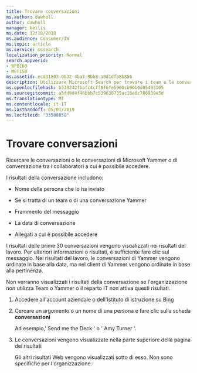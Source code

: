 ```yaml
---
title: Trovare conversazioni
ms.author: dawholl
author: dawholl
manager: kellis
ms.date: 12/18/2018
ms.audience: Consumer/IW
ms.topic: article
ms.service: mssearch
localization_priority: Normal
search.appverid:
- BFB160
- MET150
ms.assetid: ecd31803-0b32-4ba3-8bb8-a0d1dfb8b856
description: Utilizzare Microsoft Search per trovare i team e le conversazioni di Yammer e i dettagli visualizzati
ms.openlocfilehash: b339242fbafc4cff0f6fe5960cb90b0d05493105
ms.sourcegitcommit: a5fd9d4f46bbb7c539630735ac16e0c786939e5d
ms.translationtype: MT
ms.contentlocale: it-IT
ms.lasthandoff: 05/01/2019
ms.locfileid: "33508858"
---
```

# <a name="find-conversations"></a>Trovare conversazioni

Ricercare le conversazioni o le conversazioni di Microsoft Yammer o di conversazione tra i collaboratori a cui è possibile accedere.
  
I risultati della conversazione includono:
  
- Nome della persona che lo ha inviato
    
- Se si tratta di un team o di una conversazione Yammer
    
- Frammento del messaggio
    
- La data di conversazione
    
- Allegati a cui è possibile accedere
    
I risultati delle prime 30 conversazioni vengono visualizzati nei risultati del lavoro. Per ulteriori informazioni o risultati, è sufficiente fare clic sul messaggio. Nei risultati del lavoro, le conversazioni di Yammer vengono ordinate in base alla data, ma nel client di Yammer vengono ordinate in base alla pertinenza.
  
Non verranno visualizzati i risultati della conversazione se l'organizzazione non utilizza Team o Yammer o il reparto IT non attiva questi risultati.
  
1. Accedere all'account aziendale o dell'Istituto di istruzione su Bing
    
2. Cercare un argomento o un nome di una persona e fare clic sulla scheda **conversazioni** 
    
    Ad esempio,' Send me the Deck ' o ' Amy Turner '.
    
3. Le conversazioni vengono visualizzate nella parte superiore della pagina dei risultati
    
    Gli altri risultati Web vengono visualizzati sotto di esso. Non sono specifiche per l'organizzazione.
    



